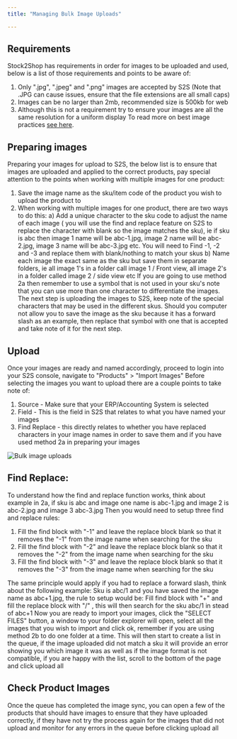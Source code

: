 ```yaml
---
title: "Managing Bulk Image Uploads"

---
```


## Requirements

Stock2Shop has requirements in order for images to be uploaded and used, below is a list of those requirements and points to be aware of: 
1. Only ".jpg", ".jpeg" and ".png" images are accepted by S2S (Note that .JPG can cause issues, ensure that the file extensions are all small caps) 
2. Images can be no larger than 2mb, recommended size is 500kb for web 
3. Although this is not a requirement try to ensure your images are all the same resolution for a uniform display
To read more on best image practices [see here](/documentation/product-data/product-images/).

## Preparing images

Preparing your images for upload to S2S, the below list is to ensure that images are uploaded and applied to the correct products, pay special attention to the points when working with multiple images for one product:
1. Save the image name as the sku/item code of the product you wish to upload the product to
2. When working with multiple images for one product, there are two ways to do this:
a) Add a unique character to the sku code to adjust the name of each image ( you will use the find and replace feature on S2S to replace the character with blank so the image matches the sku), ie if sku is abc then image 1 name will be abc-1.jpg, image 2 name will be abc-2.jpg, image 3 name will be abc-3.jpg etc.  You will need to Find -1, -2 and -3 and replace them with blank/nothing to match your skus
b) Name each image the exact same as the sku but save them in separate folders, ie all image 1's in a folder call image 1 / Front view, all image 2's in a folder called image 2 / side view etc
If you are going to use method 2a then remember to use a symbol that is not used in your sku's note that you can use more than one character to differentiate the images.
The next step is uploading the images to S2S, keep note of the special characters that may be used in the different skus.
Should you computer not allow you to save the image as the sku because it has a forward slash as an example, then replace that symbol with one that is accepted and take note of it for the next step.

## Upload

Once your images are ready and named accordingly, proceed to login into your S2S console, navigate to "Products" > "Import Images"
Before selecting the images you want to upload there are a couple points to take note of:
1. Source - Make sure that your ERP/Accounting System is selected
2. Field - This is the field in S2S that relates to what you have named your images
3. Find Replace - this directly relates to whether you have replaced characters in your image names in order to save them and if you have used method 2a in preparing your images

![Bulk image uploads](/uploads/general-managing-bulk-image-uploads.png)

## Find Replace:

To understand how the find and replace function works, think about example in 2a, if sku is abc and image one name is abc-1.jpg and image 2 is abc-2.jpg and image 3 abc-3.jpg
Then you would need to setup three find and replace rules: 
1. Fill the find block with "-1" and leave the replace block blank so that it removes the "-1" from the image name when searching for the sku
2. Fill the find block with "-2" and leave the replace block blank so that it removes the "-2" from the image name when searching for the sku
3. Fill the find block with "-3" and leave the replace block blank so that it removes the "-3" from the image name when searching for the sku

The same principle would apply if you had to replace a forward slash, think about the following example:
Sku is abc/1 and you have saved the image name as abc+1.jpg, the rule to setup would be:
Fill find block with "+" and fill the replace block with "/" , this will then search for the sku abc/1 in stead of abc+1
Now you are ready to import your images, click the "SELECT FILES" button, a window to your folder explorer will open, select all the images that you wish to import and click ok, remember if you are using method 2b to do one folder at a time.
This will then start to create a list in the queue, if the image uploaded did not match a sku it will provide an error showing you which image it was as well as if the image format is not compatible, if you are happy with the list, scroll to the bottom of the page and click upload all

## Check Product Images
 
Once the queue has completed the image sync, you can open a few of the products that should have images to ensure that they have uploaded correctly, if they have not try the process again for the images that did not upload and monitor for any errors in the queue before clicking upload all